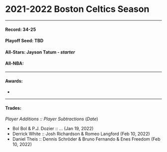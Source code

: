 # 2021-2022 Boston Celtics Season
----------------------------------
#### Record: 34-25
#### Playoff Seed: TBD
#### All-Stars: Jayson Tatum - _starter_
#### All-NBA: 
----------------------------------
#### Awards:
  - 
----------------------------------
#### Trades:
  _Player Additions :: Player Subtractions_ (_Date_)
  - Bol Bol & P.J. Dozier :: ... (Jan 19, 2022)
  - Derrick White :: Josh Richardson & Romeo Langford (Feb 10, 2022)
  - Daniel Theis :: Dennis Schröder & Bruno Fernando & Enes Freedom (Feb 10, 2022)
